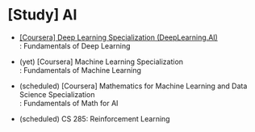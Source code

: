 # [Study] AI 
- [[Coursera] Deep Learning Specialization (DeepLearning.AI)](https://github.com/EunByu1/AI_Study/tree/main/Deep_Learning_Specialization) <br>
  : Fundamentals of Deep Learning

- (yet) [Coursera] Machine Learning Specialization <br>
  : Fundamentals of Machine Learning

- (scheduled) [Coursera] Mathematics for Machine Learning and Data Science Specialization <br>
  : Fundamentals of Math for AI

- (scheduled) CS 285: Reinforcement Learning
